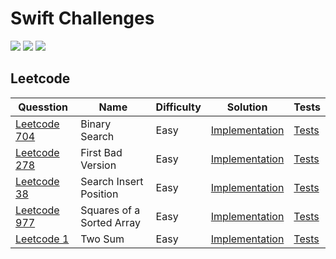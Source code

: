 # Swift Challenges
![](https://img.shields.io/badge/languages-Swift-orange.svg) ![](https://github.com/markohara/swift-challenges/actions/workflows/build.yml/badge.svg) ![](https://github.com/markohara/swift-challenges/actions/workflows/test.yml/badge.svg)


## Leetcode
| Quesstion | Name | Difficulty | Solution | Tests |
|----------|------| ----------| ----------| ----------|
| [Leetcode 704](https://leetcode.com/problems/binary-search/)| Binary Search | Easy |[Implementation](./swift-challenges/Leetcode/LC-704.swift) | [Tests](./swift-challengesTests/Leetcode/LC-704Tests.swift) 
| [Leetcode 278](https://leetcode.com/problems/first-bad-version/)| First Bad Version | Easy |[Implementation](./swift-challenges/Leetcode/LC-278.swift) | [Tests](./swift-challengesTests/Leetcode/LC-278Tests.swift) 
| [Leetcode 38](https://leetcode.com/problems/search-insert-position/)| Search Insert Position | Easy |[Implementation](./swift-challenges/Leetcode/LC-38.swift) | [Tests](./swift-challengesTests/Leetcode/LC-38Tests.swift) 
| [Leetcode 977](https://leetcode.com/problems/squares-of-a-sorted-array/)| Squares of a Sorted Array | Easy |[Implementation](./swift-challenges/Leetcode/LC-977.swift) | [Tests](./swift-challengesTests/Leetcode/LC-977Tests.swift) 
| [Leetcode 1](https://leetcode.com/problems/two-sum/)| Two Sum | Easy |[Implementation](./swift-challenges/Leetcode/LC-1.swift) | [Tests](./swift-challengesTests/Leetcode/LC-1Tests.swift) 